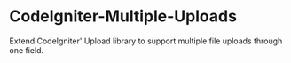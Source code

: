 # CodeIgniter-Multiple-Uploads
Extend CodeIgniter' Upload library to support multiple file uploads through one field.
